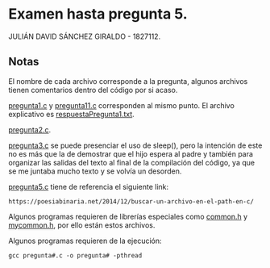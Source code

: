 # Examen hasta pregunta 5.
JULIÁN DAVID SÁNCHEZ GIRALDO - 1827112.
## Notas
El nombre de cada archivo corresponde a la pregunta, algunos archivos tienen comentarios
dentro del código por si acaso.

[pregunta1.c](pregunta1.c) y [pregunta11.c](pregunta11.c) corresponden al mismo punto. El archivo explicativo
es [respuestaPregunta1.txt](respuestaPregunta1.txt).

[pregunta2.c](pregunta2.c).

[pregunta3.c](pregunta3.c) se puede presenciar el uso de sleep(), pero la intención de este no es más que la de demostrar que el hijo espera al padre y también para organizar las salidas del texto al final de la compilación del código, ya que se me juntaba mucho texto y se volvía un desorden.

[pregunta5.c](pregunta5.c) tiene de referencia el siguiente link:
```
https://poesiabinaria.net/2014/12/buscar-un-archivo-en-el-path-en-c/
```

Algunos programas requieren de librerías especiales
como [common.h](common.h) y [mycommon.h](mycommon.h), por ello están estos archivos.

Algunos programas requieren de la ejecución:
```
gcc pregunta#.c -o pregunta# -pthread
```



